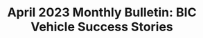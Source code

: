 ---
highlight: "false" 
title: "April 2023 Monthly Bulletin: BIC Vehicle Success Stories"
description: "The IT Buyers CoP is starting a new initiative to
highlight all of The IT Best-in-Class (BIC) contract
vehicles in the coming bulletins. Government vehicles
labeled as BIC are deemed the highest performing
contracts by OMB. Each of the 13 IT BIC vehicles work
collectively to improve the government's buying power
through pre-vetted, well managed solutions that meet
defined criteria for management maturity and data
sharing."
url-link: "https://community.max.gov/download/attachments/2384565414/April%202023%20ITB%20Bulletin.pdf?api=v2"
type: "PDF"
gov-only: "true"
is-external: "false"
publication-date: "July 01, 2023"
reading-time: "10"
resource-type: "Report"
filter: "itvmo-general"
audience: "contracts-acquisitions"
branded-offerings: "it-buyers-training-support "
---